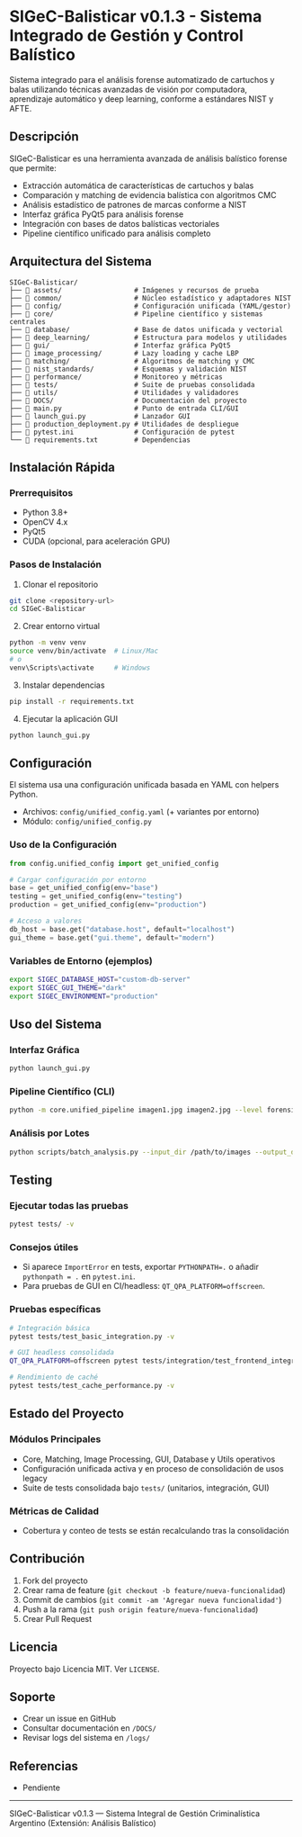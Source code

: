 # SIGeC-Balisticar v0.1.3 - Sistema Integrado de Gestión y Control Balístico

Sistema integrado para el análisis forense automatizado de cartuchos y balas utilizando técnicas avanzadas de visión por computadora, aprendizaje automático y deep learning, conforme a estándares NIST y AFTE.

## Descripción

SIGeC-Balisticar es una herramienta avanzada de análisis balístico forense que permite:

- Extracción automática de características de cartuchos y balas
- Comparación y matching de evidencia balística con algoritmos CMC
- Análisis estadístico de patrones de marcas conforme a NIST
- Interfaz gráfica PyQt5 para análisis forense
- Integración con bases de datos balísticas vectoriales
- Pipeline científico unificado para análisis completo

## Arquitectura del Sistema

```
SIGeC-Balisticar/
├── 📁 assets/                  # Imágenes y recursos de prueba
├── 📁 common/                  # Núcleo estadístico y adaptadores NIST
├── 📁 config/                  # Configuración unificada (YAML/gestor)
├── 📁 core/                    # Pipeline científico y sistemas centrales
├── 📁 database/                # Base de datos unificada y vectorial
├── 📁 deep_learning/           # Estructura para modelos y utilidades
├── 📁 gui/                     # Interfaz gráfica PyQt5
├── 📁 image_processing/        # Lazy loading y cache LBP
├── 📁 matching/                # Algoritmos de matching y CMC
├── 📁 nist_standards/          # Esquemas y validación NIST
├── 📁 performance/             # Monitoreo y métricas
├── 📁 tests/                   # Suite de pruebas consolidada
├── 📁 utils/                   # Utilidades y validadores
├── 📁 DOCS/                    # Documentación del proyecto
├── 📄 main.py                  # Punto de entrada CLI/GUI
├── 📄 launch_gui.py            # Lanzador GUI
├── 📄 production_deployment.py # Utilidades de despliegue
├── 📄 pytest.ini               # Configuración de pytest
└── 📄 requirements.txt         # Dependencias
```

## Instalación Rápida

### Prerrequisitos
- Python 3.8+
- OpenCV 4.x
- PyQt5
- CUDA (opcional, para aceleración GPU)

### Pasos de Instalación

1. Clonar el repositorio
```bash
git clone <repository-url>
cd SIGeC-Balisticar
```

2. Crear entorno virtual
```bash
python -m venv venv
source venv/bin/activate  # Linux/Mac
# o
venv\Scripts\activate     # Windows
```

3. Instalar dependencias
```bash
pip install -r requirements.txt
```

4. Ejecutar la aplicación GUI
```bash
python launch_gui.py
```

## Configuración

El sistema usa una configuración unificada basada en YAML con helpers Python.

- Archivos: `config/unified_config.yaml` (+ variantes por entorno)
- Módulo: `config/unified_config.py`

### Uso de la Configuración

```python
from config.unified_config import get_unified_config

# Cargar configuración por entorno
base = get_unified_config(env="base")
testing = get_unified_config(env="testing")
production = get_unified_config(env="production")

# Acceso a valores
db_host = base.get("database.host", default="localhost")
gui_theme = base.get("gui.theme", default="modern")
```

### Variables de Entorno (ejemplos)

```bash
export SIGEC_DATABASE_HOST="custom-db-server"
export SIGEC_GUI_THEME="dark"
export SIGEC_ENVIRONMENT="production"
```

## Uso del Sistema

### Interfaz Gráfica
```bash
python launch_gui.py
```

### Pipeline Científico (CLI)
```bash
python -m core.unified_pipeline imagen1.jpg imagen2.jpg --level forensic
```

### Análisis por Lotes
```bash
python scripts/batch_analysis.py --input_dir /path/to/images --output_dir /path/to/results
```

## Testing

### Ejecutar todas las pruebas
```bash
pytest tests/ -v
```

### Consejos útiles
- Si aparece `ImportError` en tests, exportar `PYTHONPATH=.` o añadir `pythonpath = .` en `pytest.ini`.
- Para pruebas de GUI en CI/headless: `QT_QPA_PLATFORM=offscreen`.

### Pruebas específicas
```bash
# Integración básica
pytest tests/test_basic_integration.py -v

# GUI headless consolidada
QT_QPA_PLATFORM=offscreen pytest tests/integration/test_frontend_integration_consolidated.py -q

# Rendimiento de caché
pytest tests/test_cache_performance.py -v
```

## Estado del Proyecto

### Módulos Principales
- Core, Matching, Image Processing, GUI, Database y Utils operativos
- Configuración unificada activa y en proceso de consolidación de usos legacy
- Suite de tests consolidada bajo `tests/` (unitarios, integración, GUI)

### Métricas de Calidad
- Cobertura y conteo de tests se están recalculando tras la consolidación

## Contribución

1. Fork del proyecto
2. Crear rama de feature (`git checkout -b feature/nueva-funcionalidad`)
3. Commit de cambios (`git commit -am 'Agregar nueva funcionalidad'`)
4. Push a la rama (`git push origin feature/nueva-funcionalidad`)
5. Crear Pull Request

## Licencia

Proyecto bajo Licencia MIT. Ver `LICENSE`.

## Soporte

- Crear un issue en GitHub
- Consultar documentación en `/DOCS/`
- Revisar logs del sistema en `/logs/`

## Referencias
- Pendiente

---

SIGeC-Balisticar v0.1.3 — Sistema Integral de Gestión Criminalística Argentino (Extensión: Análisis Balístico)